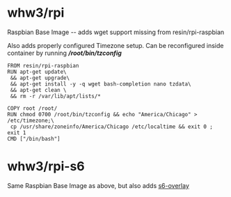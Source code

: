 # whw3/rpi
Raspbian Base Image -- adds wget support missing from resin/rpi-raspbian

Also adds properly configured Timezone setup. Can be reconfigured inside container by running ***/root/bin/tzconfig***
```
FROM resin/rpi-raspbian
RUN apt-get update\
 && apt-get upgrade\ 
 && apt-get install -y -q wget bash-completion nano tzdata\
 && apt-get clean \
 && rm -r /var/lib/apt/lists/*

COPY root /root/
RUN chmod 0700 /root/bin/tzconfig && echo "America/Chicago" > /etc/timezone;\
 cp /usr/share/zoneinfo/America/Chicago /etc/localtime && exit 0 ; exit 1
CMD ["/bin/bash"]
```
# whw3/rpi-s6
Same Raspbian Base Image as above, but also adds [s6-overlay](https://github.com/just-containers/s6-overlay) 
